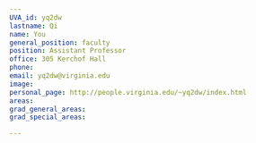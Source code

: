 ```yaml
---
UVA_id: yq2dw
lastname: Qi
name: You
general_position: faculty
position: Assistant Professor
office: 305 Kerchof Hall
phone: 
email: yq2dw@virginia.edu
image: 
personal_page: http://people.virginia.edu/~yq2dw/index.html
areas:
grad_general_areas:
grad_special_areas:

---
```


